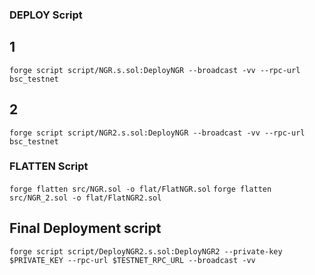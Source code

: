 ### DEPLOY Script

## 1

`forge script script/NGR.s.sol:DeployNGR --broadcast -vv --rpc-url bsc_testnet`

## 2

`forge script script/NGR2.s.sol:DeployNGR --broadcast -vv --rpc-url bsc_testnet`

### FLATTEN Script

`forge flatten src/NGR.sol -o flat/FlatNGR.sol`
`forge flatten src/NGR_2.sol -o flat/FlatNGR2.sol`

## Final Deployment script

`forge script script/DeployNGR2.s.sol:DeployNGR2 --private-key $PRIVATE_KEY --rpc-url $TESTNET_RPC_URL --broadcast -vv`
